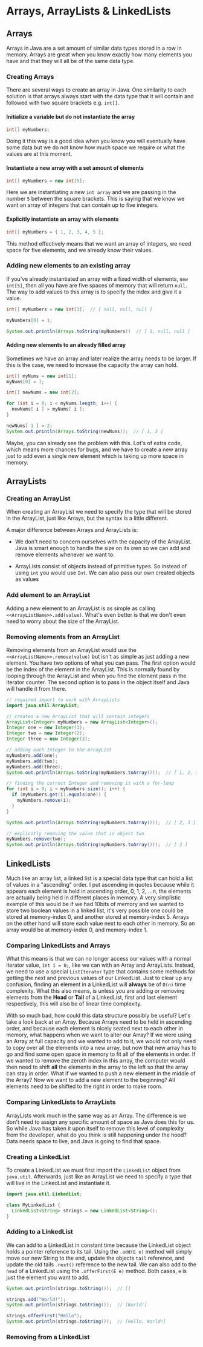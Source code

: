 # Arrays, ArrayLists & LinkedLists

## Arrays
Arrays in Java are a set amount of similar data types stored in a row in memory. Arrays are great when you know exactly how many elements you have and that they will all be of the same data type.

### Creating Arrays
There are several ways to create an array in Java. One similarity to each solution is that arrays always start with the data type that it will contain and followed with two square brackets e.g. `int[]`.

#### Initialize a variable but do not instantiate the array

```java
int[] myNumbers;
```

Doing it this way is a good idea when you know you will eventually have some data but we do not know how much space we require or what the values are at this moment.

#### Instantiate a new array with a set amount of elements

```java
int[] myNumbers = new int[5];
```

Here we are instantiating a new `int array` and we are passing in the number `5` between the square brackets. This is saying that we know we want an array of integers that can contain up to five integers.

#### Explicitly instantiate an array with elements

```java
int[] myNumbers = { 1, 2, 3, 4, 5 };
```

This method effectively means that we want an array of integers, we need space for five elements, and we already know their values.

### Adding new elements to an existing array

If you've already instantiated an array with a fixed width of elements, `new int[5]`, then all you have are five spaces of memory that will return `null`. The way to add values to this array is to specify the index and give it a value.

```java
int[] myNumbers = new int[3];  // [ null, null, null ]

myNumbers[0] = 1;

System.out.println(Arrays.toString(myNumbers))  // [ 1, null, null ]
```

#### Adding new elements to an already filled array
Sometimes we have an array and later realize the array needs to be larger. If this is the case, we need to increase the capacity the array can hold.

```java
int[] myNums = new int[1];
myNums[0] = 1;

int[] newNums = new int[2];

for (int i = 0; i < myNums.length; i++) {
  newNums[ i ] = myNums[ i ];
}

newNums[ 1 ] = 2;
System.out.println(Arrays.toString(newNums));  // [ 1, 2 ]
```

Maybe, you can already see the problem with this. Lot's of extra code, which means more chances for bugs, and we have to create a new array just to add even a single new element which is taking up more space in memory.

## ArrayLists

### Creating an ArrayList
When creating an ArrayList we need to specify the type that will be stored in the ArrayList, just like Arrays, but the syntax is a little different.

A major difference between Arrays and ArrayLists is:
- We don't need to concern ourselves with the capacity of the ArrayList. Java is smart enough to handle the size on its own so we can add and remove elements whenever we want to.

- ArrayLists consist of objects instead of primitive types. So instead of using `int` you would use `Int`. We can also pass our own created objects as values

### Add element to an ArrayList
Adding a new element to an ArrayList is as simple as calling `<<ArrayListName>>.add(value)`. What's even better is that we don't even need to worry about the size of the ArrayList.

### Removing elements from an ArrayList
Removing elements from an ArrayList would use the `<<ArrayListName>>.remove(value)` but isn't as simple as just adding a new element. You have two options of what you can pass. The first option would be the index of the element in the ArrayList. This is normally found by looping through the ArrayList and when you find the element pass in the iterator counter. The second option is to pass in the object itself and Java will handle it from there.

```java
// required import to work with ArrayLists
import java.util.ArrayList;

// creates a new ArrayList that will contain integers
ArrayList<Integer> myNumbers = new ArrayList<Integer>();
Integer one = new Integer(1);
Integer two = new Integer(2);
Integer three = new Integer(3);

// adding each Integer to the ArrayList
myNumbers.add(one);
myNumbers.add(two);
myNumbers.add(three);
System.out.println(Arrays.toString(myNumbers.toArray()));  // [ 1, 2, 3 ]

// finding the correct Integer and removing it with a for-loop
for (int i = 0; i < myNumbers.size(); i++) {
  if (myNumbers.get(i).equals(one)) {
    myNumbers.remove(i);
  }
}

System.out.println(Arrays.toString(myNumbers.toArray()));  // [ 2, 3 ]

// explicitly removing the value that is object two
myNumbers.remove(two);
System.out.println(Arrays.toString(myNumbers.toArray()));  // [ 3 ]
```

## LinkedLists
Much like an array list, a linked list is a special data type that can hold a list of values in a "ascending" order. I put ascending in quotes because while it appears each element is held in ascending order, 0, 1, 2, ...n, the elements are actually being held in different places in memory. A very simplistic example of this would be if we had 10bits of memory and we wanted to store two boolean values in a linked list, it's very possible one could be stored at memory-index 0, and another stored at memory-index 5. Arrays on the other hand will store each value next to each other in memory. So an array would be at memory-index 0, and memory-index 1.

### Comparing LinkedLists and Arrays
What this means is that we can no longer access our values with a normal iterator value, `int i = 0;`, like we can with an Array and ArrayLists. Instead, we need to use a special `ListIterator` type that contains some methods for getting the next and previous values of our LinkedList. Just to clear up any confusion, finding an element in a LinkedList will **always** be of `O(n)` time complexity. What this also means, is unless you are adding or removing elements from the **Head** or **Tail** of a LinkedList, first and last element respectively, this will also be of linear time complexity.

With so much bad, how could this data structure possibly be useful? Let's take a look back at an Array. Because Arrays need to be held in ascending order, and because each element is nicely seated next to each other in memory, what happens when we want to alter our Array? If we were using an Array at full capacity and we wanted to add to it, we would not only need to copy over all the elements into a new array, but now that new array has to go and find some open space in memory to fit all of the elements in order. If we wanted to remove the zeroth index in this array, the computer would then need to shift **all** the elements in the array to the left so that the array can stay in order. What if we wanted to push a new element in the middle of the Array? Now we want to add a new element to the beginning? All elements need to be shifted to the right in order to make room.

### Comparing LinkedLists to ArrayLists
ArrayLists work much in the same way as an Array. The difference is we don't need to assign any specific amount of space as Java does this for us. So while Java has taken it upon itself to remove this level of complexity from the developer, what do you think is still happening under the hood? Data needs space to live, and Java is going to find that space.

### Creating a LinkedList
To create a LinkedList we must first import the `LinkedList` object from `java.util`. Afterwards, just like an ArrayList we need to specify a type that will live in the LinkedList and instantiate it.

```java
import java.util.LinkedList;

class MyLinkedList {
  LinkedList<String> strings = new LinkedList<String>();
}
```

### Adding to a LinkedList
We can add to a LinkedList in constant time because the LinkedList object holds a pointer reference to its tail. Using the `.add(E e)` method will simply move our new String to the end, update the objects `tail` reference, and update the old tails `.next()` reference to the new tail. We can also add to the `head` of a LinkedList using the `.offerFirst(E e)` method. Both cases, `e` is just the element you want to add.

```java
System.out.println(strings.toString());  // []

strings.add("World!");
System.out.println(strings.toString());  // [World!]

strings.offerFirst("Hello");
System.out.println(strings.toString());  // [Hello, World!]
```

### Removing from a LinkedList
